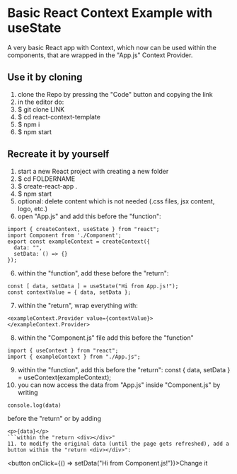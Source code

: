 # Basic React Context Example with useState
A very basic React app with Context, which now can be used within the components, that are wrapped in the "App.js" Context Provider.

## Use it by cloning
1. clone the Repo by pressing the "Code" button and copying the link
2. in the editor do:
3. $ git clone LINK
4. $ cd react-context-template
5. $ npm i
6. $ npm start

## Recreate it by yourself
1. start a new React project with creating a new folder
2. $ cd FOLDERNAME
2. $ create-react-app .
3. $ npm start
4. optional: delete content which is not needed (.css files, jsx content, logo, etc.)
5. open "App.js" and add this before the "function":
```
import { createContext, useState } from "react";
import Component from './Component';
export const exampleContext = createContext({
  data: "",
  setData: () => {}
});
```
6. within the "function", add these before the "return":
```
const [ data, setData ] = useState("Hi from App.js!");
const contextValue = { data, setData };
```
7. within the "return", wrap everything with:
```
<exampleContext.Provider value={contextValue}>
</exampleContext.Provider>
```
8. within the "Component.js" file add this before the "function"
```
import { useContext } from "react";
import { exampleContext } from "./App.js";
```
9. within the "function", add this before the "return":
const { data, setData } = useContext(exampleContext);
10. you can now access the data from "App.js" inside "Component.js" by writing 
```
console.log(data)
```
before the "return" or by adding 
```
<p>{data}</p>
```within the "return <div></div>"
11. to modify the original data (until the page gets refreshed), add a button within the "return <div></div>":
```
<button onClick={() => setData("Hi from Component.js!")}>Change it</button>
```